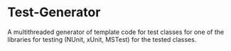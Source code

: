 # Test-Generator
A multithreaded generator of template code for test classes for one of the libraries for testing (NUnit, xUnit, MSTest) for the tested classes.
